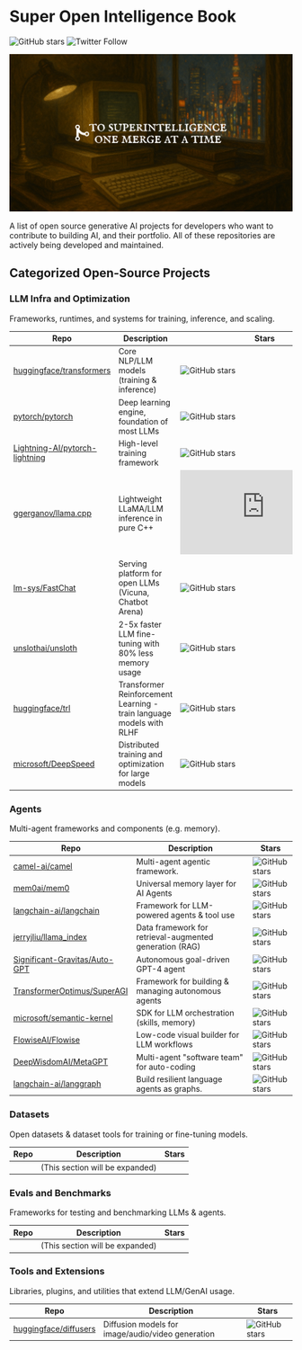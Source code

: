 # Super Open Intelligence Book

![GitHub stars](https://img.shields.io/github/stars/hesamation/super-open-intelligence-book?style=social) ![Twitter Follow](https://img.shields.io/twitter/follow/Hesamation?style=social)

![header](assets/header.png)

A list of open source generative AI projects for developers who want to contribute to building AI, and their portfolio. All of these repositories are actively being developed and maintained. 

## Categorized Open-Source Projects

### LLM Infra and Optimization

Frameworks, runtimes, and systems for training, inference, and scaling.

| Repo | Description | Stars |
|------|-------------|------|
| [huggingface/transformers](https://github.com/huggingface/transformers) | Core NLP/LLM models (training & inference) | ![GitHub stars](https://img.shields.io/github/stars/huggingface/transformers?style=social) |
| [pytorch/pytorch](https://github.com/pytorch/pytorch) | Deep learning engine, foundation of most LLMs | ![GitHub stars](https://img.shields.io/github/stars/pytorch/pytorch?style=social) |
| [Lightning-AI/pytorch-lightning](https://github.com/Lightning-AI/pytorch-lightning) | High-level training framework | ![GitHub stars](https://img.shields.io/github/stars/Lightning-AI/pytorch-lightning?style=social) |
| [ggerganov/llama.cpp](https://github.com/ggerganov/llama.cpp) | Lightweight LLaMA/LLM inference in pure C++ | ![GitHub stars](https://img.shields.io/github/stars/ggerganov/llama.cpp?style=social) |
| [lm-sys/FastChat](https://github.com/lm-sys/FastChat) | Serving platform for open LLMs (Vicuna, Chatbot Arena) | ![GitHub stars](https://img.shields.io/github/stars/lm-sys/FastChat?style=social) |
| [unslothai/unsloth](https://github.com/unslothai/unsloth) | 2-5x faster LLM fine-tuning with 80% less memory usage | ![GitHub stars](https://img.shields.io/github/stars/unslothai/unsloth?style=social) |
| [huggingface/trl](https://github.com/huggingface/trl) | Transformer Reinforcement Learning - train language models with RLHF | ![GitHub stars](https://img.shields.io/github/stars/huggingface/trl?style=social) |
| [microsoft/DeepSpeed](https://github.com/microsoft/DeepSpeed) | Distributed training and optimization for large models | ![GitHub stars](https://img.shields.io/github/stars/microsoft/DeepSpeed?style=social) |

### Agents

Multi-agent frameworks and components (e.g. memory).

| Repo | Description | Stars |
|------|-------------|------|
| [camel-ai/camel](https://github.com/camel-ai/camel) | Multi-agent agentic framework. | ![GitHub stars](https://img.shields.io/github/stars/camel-ai/camel?style=social) |
| [mem0ai/mem0](https://github.com/mem0ai/mem0) | Universal memory layer for AI Agents | ![GitHub stars](https://img.shields.io/github/stars/mem0ai/mem0?style=social) |
| [langchain-ai/langchain](https://github.com/langchain-ai/langchain) | Framework for LLM-powered agents & tool use | ![GitHub stars](https://img.shields.io/github/stars/langchain-ai/langchain?style=social) |
| [jerryjliu/llama_index](https://github.com/jerryjliu/llama_index) | Data framework for retrieval-augmented generation (RAG) | ![GitHub stars](https://img.shields.io/github/stars/jerryjliu/llama_index?style=social) |
| [Significant-Gravitas/Auto-GPT](https://github.com/Significant-Gravitas/Auto-GPT) | Autonomous goal-driven GPT-4 agent | ![GitHub stars](https://img.shields.io/github/stars/Significant-Gravitas/Auto-GPT?style=social) |
| [TransformerOptimus/SuperAGI](https://github.com/TransformerOptimus/SuperAGI) | Framework for building & managing autonomous agents | ![GitHub stars](https://img.shields.io/github/stars/TransformerOptimus/SuperAGI?style=social) |
| [microsoft/semantic-kernel](https://github.com/microsoft/semantic-kernel) | SDK for LLM orchestration (skills, memory) | ![GitHub stars](https://img.shields.io/github/stars/microsoft/semantic-kernel?style=social) |
| [FlowiseAI/Flowise](https://github.com/FlowiseAI/Flowise) | Low-code visual builder for LLM workflows | ![GitHub stars](https://img.shields.io/github/stars/FlowiseAI/Flowise?style=social) |
| [DeepWisdomAI/MetaGPT](https://github.com/DeepWisdomAI/MetaGPT) | Multi-agent "software team" for auto-coding | ![GitHub stars](https://img.shields.io/github/stars/DeepWisdomAI/MetaGPT?style=social) |
| [langchain-ai/langgraph](https://github.com/langchain-ai/langgraph) | Build resilient language agents as graphs. | ![GitHub stars](https://img.shields.io/github/stars/langchain-ai/langgraph?style=social) |


### Datasets

Open datasets & dataset tools for training or fine-tuning models.

| Repo | Description | Stars |
|------|-------------|------|
| | (This section will be expanded) | |

### Evals and Benchmarks

Frameworks for testing and benchmarking LLMs & agents.

| Repo | Description | Stars |
|------|-------------|------|
| | (This section will be expanded) | |


### Tools and Extensions

Libraries, plugins, and utilities that extend LLM/GenAI usage.

| Repo | Description | Stars |
|------|-------------|------|
| [huggingface/diffusers](https://github.com/huggingface/diffusers) | Diffusion models for image/audio/video generation | ![GitHub stars](https://img.shields.io/github/stars/huggingface/diffusers?style=social) |